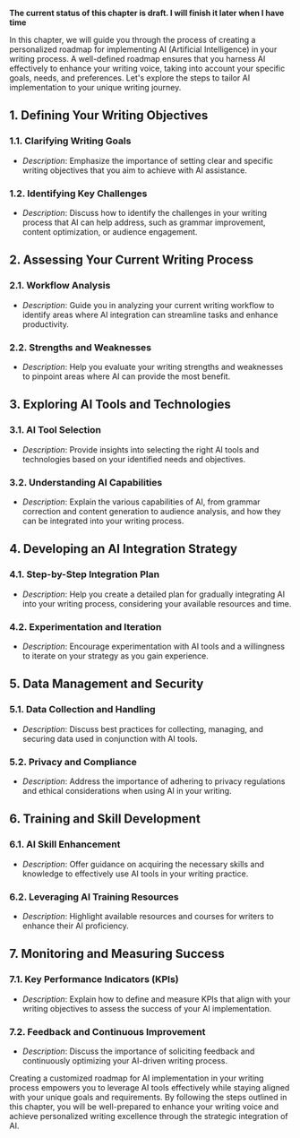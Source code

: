 **The current status of this chapter is draft. I will finish it later when I have time**

In this chapter, we will guide you through the process of creating a personalized roadmap for implementing AI (Artificial Intelligence) in your writing process. A well-defined roadmap ensures that you harness AI effectively to enhance your writing voice, taking into account your specific goals, needs, and preferences. Let's explore the steps to tailor AI implementation to your unique writing journey.

**1. Defining Your Writing Objectives**
---------------------------------------

### 1.1. **Clarifying Writing Goals**

* *Description*: Emphasize the importance of setting clear and specific writing objectives that you aim to achieve with AI assistance.

### 1.2. **Identifying Key Challenges**

* *Description*: Discuss how to identify the challenges in your writing process that AI can help address, such as grammar improvement, content optimization, or audience engagement.

**2. Assessing Your Current Writing Process**
---------------------------------------------

### 2.1. **Workflow Analysis**

* *Description*: Guide you in analyzing your current writing workflow to identify areas where AI integration can streamline tasks and enhance productivity.

### 2.2. **Strengths and Weaknesses**

* *Description*: Help you evaluate your writing strengths and weaknesses to pinpoint areas where AI can provide the most benefit.

**3. Exploring AI Tools and Technologies**
------------------------------------------

### 3.1. **AI Tool Selection**

* *Description*: Provide insights into selecting the right AI tools and technologies based on your identified needs and objectives.

### 3.2. **Understanding AI Capabilities**

* *Description*: Explain the various capabilities of AI, from grammar correction and content generation to audience analysis, and how they can be integrated into your writing process.

**4. Developing an AI Integration Strategy**
--------------------------------------------

### 4.1. **Step-by-Step Integration Plan**

* *Description*: Help you create a detailed plan for gradually integrating AI into your writing process, considering your available resources and time.

### 4.2. **Experimentation and Iteration**

* *Description*: Encourage experimentation with AI tools and a willingness to iterate on your strategy as you gain experience.

**5. Data Management and Security**
-----------------------------------

### 5.1. **Data Collection and Handling**

* *Description*: Discuss best practices for collecting, managing, and securing data used in conjunction with AI tools.

### 5.2. **Privacy and Compliance**

* *Description*: Address the importance of adhering to privacy regulations and ethical considerations when using AI in your writing.

**6. Training and Skill Development**
-------------------------------------

### 6.1. **AI Skill Enhancement**

* *Description*: Offer guidance on acquiring the necessary skills and knowledge to effectively use AI tools in your writing practice.

### 6.2. **Leveraging AI Training Resources**

* *Description*: Highlight available resources and courses for writers to enhance their AI proficiency.

**7. Monitoring and Measuring Success**
---------------------------------------

### 7.1. **Key Performance Indicators (KPIs)**

* *Description*: Explain how to define and measure KPIs that align with your writing objectives to assess the success of your AI implementation.

### 7.2. **Feedback and Continuous Improvement**

* *Description*: Discuss the importance of soliciting feedback and continuously optimizing your AI-driven writing process.

Creating a customized roadmap for AI implementation in your writing process empowers you to leverage AI tools effectively while staying aligned with your unique goals and requirements. By following the steps outlined in this chapter, you will be well-prepared to enhance your writing voice and achieve personalized writing excellence through the strategic integration of AI.
